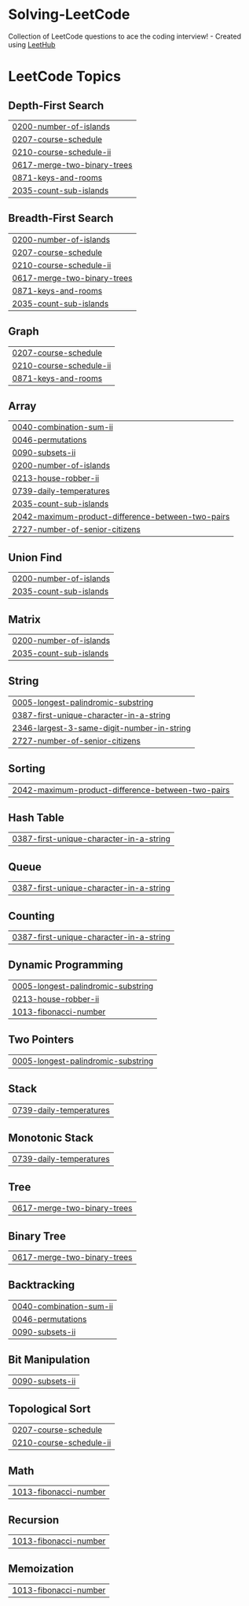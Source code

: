 # Solving-LeetCode
Collection of LeetCode questions to ace the coding interview! - Created using [LeetHub](https://github.com/QasimWani/LeetHub)

<!---LeetCode Topics Start-->
# LeetCode Topics
## Depth-First Search
|  |
| ------- |
| [0200-number-of-islands](https://github.com/Anirudh-Duddilla/Solving-LeetCode/tree/master/0200-number-of-islands) |
| [0207-course-schedule](https://github.com/Anirudh-Duddilla/Solving-LeetCode/tree/master/0207-course-schedule) |
| [0210-course-schedule-ii](https://github.com/Anirudh-Duddilla/Solving-LeetCode/tree/master/0210-course-schedule-ii) |
| [0617-merge-two-binary-trees](https://github.com/Anirudh-Duddilla/Solving-LeetCode/tree/master/0617-merge-two-binary-trees) |
| [0871-keys-and-rooms](https://github.com/Anirudh-Duddilla/Solving-LeetCode/tree/master/0871-keys-and-rooms) |
| [2035-count-sub-islands](https://github.com/Anirudh-Duddilla/Solving-LeetCode/tree/master/2035-count-sub-islands) |
## Breadth-First Search
|  |
| ------- |
| [0200-number-of-islands](https://github.com/Anirudh-Duddilla/Solving-LeetCode/tree/master/0200-number-of-islands) |
| [0207-course-schedule](https://github.com/Anirudh-Duddilla/Solving-LeetCode/tree/master/0207-course-schedule) |
| [0210-course-schedule-ii](https://github.com/Anirudh-Duddilla/Solving-LeetCode/tree/master/0210-course-schedule-ii) |
| [0617-merge-two-binary-trees](https://github.com/Anirudh-Duddilla/Solving-LeetCode/tree/master/0617-merge-two-binary-trees) |
| [0871-keys-and-rooms](https://github.com/Anirudh-Duddilla/Solving-LeetCode/tree/master/0871-keys-and-rooms) |
| [2035-count-sub-islands](https://github.com/Anirudh-Duddilla/Solving-LeetCode/tree/master/2035-count-sub-islands) |
## Graph
|  |
| ------- |
| [0207-course-schedule](https://github.com/Anirudh-Duddilla/Solving-LeetCode/tree/master/0207-course-schedule) |
| [0210-course-schedule-ii](https://github.com/Anirudh-Duddilla/Solving-LeetCode/tree/master/0210-course-schedule-ii) |
| [0871-keys-and-rooms](https://github.com/Anirudh-Duddilla/Solving-LeetCode/tree/master/0871-keys-and-rooms) |
## Array
|  |
| ------- |
| [0040-combination-sum-ii](https://github.com/Anirudh-Duddilla/Solving-LeetCode/tree/master/0040-combination-sum-ii) |
| [0046-permutations](https://github.com/Anirudh-Duddilla/Solving-LeetCode/tree/master/0046-permutations) |
| [0090-subsets-ii](https://github.com/Anirudh-Duddilla/Solving-LeetCode/tree/master/0090-subsets-ii) |
| [0200-number-of-islands](https://github.com/Anirudh-Duddilla/Solving-LeetCode/tree/master/0200-number-of-islands) |
| [0213-house-robber-ii](https://github.com/Anirudh-Duddilla/Solving-LeetCode/tree/master/0213-house-robber-ii) |
| [0739-daily-temperatures](https://github.com/Anirudh-Duddilla/Solving-LeetCode/tree/master/0739-daily-temperatures) |
| [2035-count-sub-islands](https://github.com/Anirudh-Duddilla/Solving-LeetCode/tree/master/2035-count-sub-islands) |
| [2042-maximum-product-difference-between-two-pairs](https://github.com/Anirudh-Duddilla/Solving-LeetCode/tree/master/2042-maximum-product-difference-between-two-pairs) |
| [2727-number-of-senior-citizens](https://github.com/Anirudh-Duddilla/Solving-LeetCode/tree/master/2727-number-of-senior-citizens) |
## Union Find
|  |
| ------- |
| [0200-number-of-islands](https://github.com/Anirudh-Duddilla/Solving-LeetCode/tree/master/0200-number-of-islands) |
| [2035-count-sub-islands](https://github.com/Anirudh-Duddilla/Solving-LeetCode/tree/master/2035-count-sub-islands) |
## Matrix
|  |
| ------- |
| [0200-number-of-islands](https://github.com/Anirudh-Duddilla/Solving-LeetCode/tree/master/0200-number-of-islands) |
| [2035-count-sub-islands](https://github.com/Anirudh-Duddilla/Solving-LeetCode/tree/master/2035-count-sub-islands) |
## String
|  |
| ------- |
| [0005-longest-palindromic-substring](https://github.com/Anirudh-Duddilla/Solving-LeetCode/tree/master/0005-longest-palindromic-substring) |
| [0387-first-unique-character-in-a-string](https://github.com/Anirudh-Duddilla/Solving-LeetCode/tree/master/0387-first-unique-character-in-a-string) |
| [2346-largest-3-same-digit-number-in-string](https://github.com/Anirudh-Duddilla/Solving-LeetCode/tree/master/2346-largest-3-same-digit-number-in-string) |
| [2727-number-of-senior-citizens](https://github.com/Anirudh-Duddilla/Solving-LeetCode/tree/master/2727-number-of-senior-citizens) |
## Sorting
|  |
| ------- |
| [2042-maximum-product-difference-between-two-pairs](https://github.com/Anirudh-Duddilla/Solving-LeetCode/tree/master/2042-maximum-product-difference-between-two-pairs) |
## Hash Table
|  |
| ------- |
| [0387-first-unique-character-in-a-string](https://github.com/Anirudh-Duddilla/Solving-LeetCode/tree/master/0387-first-unique-character-in-a-string) |
## Queue
|  |
| ------- |
| [0387-first-unique-character-in-a-string](https://github.com/Anirudh-Duddilla/Solving-LeetCode/tree/master/0387-first-unique-character-in-a-string) |
## Counting
|  |
| ------- |
| [0387-first-unique-character-in-a-string](https://github.com/Anirudh-Duddilla/Solving-LeetCode/tree/master/0387-first-unique-character-in-a-string) |
## Dynamic Programming
|  |
| ------- |
| [0005-longest-palindromic-substring](https://github.com/Anirudh-Duddilla/Solving-LeetCode/tree/master/0005-longest-palindromic-substring) |
| [0213-house-robber-ii](https://github.com/Anirudh-Duddilla/Solving-LeetCode/tree/master/0213-house-robber-ii) |
| [1013-fibonacci-number](https://github.com/Anirudh-Duddilla/Solving-LeetCode/tree/master/1013-fibonacci-number) |
## Two Pointers
|  |
| ------- |
| [0005-longest-palindromic-substring](https://github.com/Anirudh-Duddilla/Solving-LeetCode/tree/master/0005-longest-palindromic-substring) |
## Stack
|  |
| ------- |
| [0739-daily-temperatures](https://github.com/Anirudh-Duddilla/Solving-LeetCode/tree/master/0739-daily-temperatures) |
## Monotonic Stack
|  |
| ------- |
| [0739-daily-temperatures](https://github.com/Anirudh-Duddilla/Solving-LeetCode/tree/master/0739-daily-temperatures) |
## Tree
|  |
| ------- |
| [0617-merge-two-binary-trees](https://github.com/Anirudh-Duddilla/Solving-LeetCode/tree/master/0617-merge-two-binary-trees) |
## Binary Tree
|  |
| ------- |
| [0617-merge-two-binary-trees](https://github.com/Anirudh-Duddilla/Solving-LeetCode/tree/master/0617-merge-two-binary-trees) |
## Backtracking
|  |
| ------- |
| [0040-combination-sum-ii](https://github.com/Anirudh-Duddilla/Solving-LeetCode/tree/master/0040-combination-sum-ii) |
| [0046-permutations](https://github.com/Anirudh-Duddilla/Solving-LeetCode/tree/master/0046-permutations) |
| [0090-subsets-ii](https://github.com/Anirudh-Duddilla/Solving-LeetCode/tree/master/0090-subsets-ii) |
## Bit Manipulation
|  |
| ------- |
| [0090-subsets-ii](https://github.com/Anirudh-Duddilla/Solving-LeetCode/tree/master/0090-subsets-ii) |
## Topological Sort
|  |
| ------- |
| [0207-course-schedule](https://github.com/Anirudh-Duddilla/Solving-LeetCode/tree/master/0207-course-schedule) |
| [0210-course-schedule-ii](https://github.com/Anirudh-Duddilla/Solving-LeetCode/tree/master/0210-course-schedule-ii) |
## Math
|  |
| ------- |
| [1013-fibonacci-number](https://github.com/Anirudh-Duddilla/Solving-LeetCode/tree/master/1013-fibonacci-number) |
## Recursion
|  |
| ------- |
| [1013-fibonacci-number](https://github.com/Anirudh-Duddilla/Solving-LeetCode/tree/master/1013-fibonacci-number) |
## Memoization
|  |
| ------- |
| [1013-fibonacci-number](https://github.com/Anirudh-Duddilla/Solving-LeetCode/tree/master/1013-fibonacci-number) |
<!---LeetCode Topics End-->